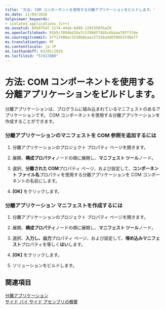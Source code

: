```yaml
---
title: '方法: COM コンポーネントを使用する分離アプリケーションをビルドします。'
ms.date: 11/04/2016
helpviewer_keywords:
- isolated applications [C++]
ms.assetid: 04587547-1174-44ab-bd99-1292358fba20
ms.openlocfilehash: 01b5c7056bd10a7c1f88df74b5c6b4aa78ff3fde
ms.sourcegitcommit: bff17488ac5538b8eaac57156a4d6f06b37d6b7f
ms.translationtype: MT
ms.contentlocale: ja-JP
ms.lasthandoff: 03/05/2019
ms.locfileid: "57417880"
---
```

# <a name="how-to-build-isolated-applications-to-consume-com-components"></a>方法: COM コンポーネントを使用する分離アプリケーションをビルドします。

分離アプリケーションは、プログラムに組み込まれているマニフェストのあるアプリケーションです。 COM コンポーネントを使用する分離アプリケーションを作成することができます。

### <a name="to-add-com-references-to-manifests-of-isolated-applications"></a>分離アプリケーションのマニフェストを COM 参照を追加するには

1. 分離アプリケーションのプロジェクト プロパティ ページを開きます。

1. 展開、**構成プロパティ**ノードの順に展開し、**マニフェスト ツール**ノード。

1. 選択、**分離された COM**プロパティ ページ、および設定して、**コンポーネント ファイル名**プロパティを使用する分離アプリケーションを COM コンポーネントの名前にします。

1. **[OK]** をクリックします。

### <a name="to-build-manifests-into-isolated-applications"></a>分離アプリケーション マニフェストを作成するには

1. 分離アプリケーションのプロジェクト プロパティ ページを開きます。

1. 展開、**構成プロパティ**ノードの順に展開し、**マニフェスト ツール**ノード。

1. 選択、**入力し、出力**プロパティ ページ、および設定して、**埋め込みマニフェスト**プロパティを等しく**はい**します。

1. **[OK]** をクリックします。

1. ソリューションをビルドします。

## <a name="see-also"></a>関連項目

[分離アプリケーション](/windows/desktop/SbsCs/isolated-applications)<br/>
[サイド バイ サイド アセンブリの概要](/windows/desktop/SbsCs/about-side-by-side-assemblies-)
